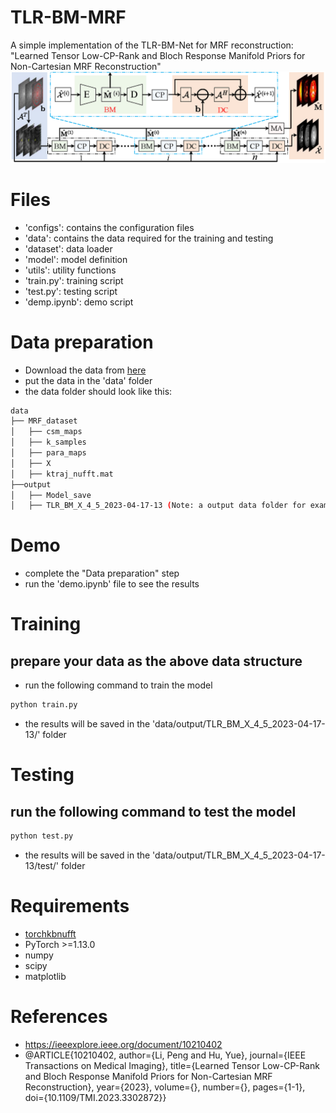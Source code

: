# TLR-BM-MRF
A simple implementation of the TLR-BM-Net for MRF reconstruction: "Learned Tensor Low-CP-Rank and Bloch Response Manifold Priors for Non-Cartesian MRF Reconstruction"
![TLR-BM-Net](img_md/cpbm.png)

# Files
* 'configs': contains the configuration files
* 'data': contains the data required for the training and testing
* 'dataset': data loader
* 'model': model definition
* 'utils': utility functions
* 'train.py': training script
* 'test.py': testing script
* 'demp.ipynb': demo script
# Data preparation
* Download the data from [here](https://drive.google.com/drive/folders/1aplQaP59_ZDB0vcVo2wkQPTqnght-iAu?usp=sharing)
* put the data in the 'data' folder
* the data folder should look like this:
```bash
data
├── MRF_dataset
│   ├── csm_maps
│   ├── k_samples
│   ├── para_maps
│   ├── X
│   ├── ktraj_nufft.mat
├──output
│   ├── Model_save
│   ├── TLR_BM_X_4_5_2023-04-17-13 (Note: a output data folder for example)
```
# Demo
* complete the "Data preparation" step
* run the 'demo.ipynb' file to see the results
# Training
## prepare your data as the above data structure
* run the following command to train the model
```bash
python train.py
```
* the results will be saved in the 'data/output/TLR_BM_X_4_5_2023-04-17-13/' folder
# Testing
## run the following command to test the model
```bash
python test.py
```
* the results will be saved in the 'data/output/TLR_BM_X_4_5_2023-04-17-13/test/' folder

# Requirements
* [torchkbnufft](https://github.com/mmuckley/torchkbnufft)
* PyTorch >=1.13.0
* numpy
* scipy
* matplotlib


# References
* https://ieeexplore.ieee.org/document/10210402
* @ARTICLE{10210402,
  author={Li, Peng and Hu, Yue},
  journal={IEEE Transactions on Medical Imaging}, 
  title={Learned Tensor Low-CP-Rank and Bloch Response Manifold Priors for Non-Cartesian MRF Reconstruction}, 
  year={2023},
  volume={},
  number={},
  pages={1-1},
  doi={10.1109/TMI.2023.3302872}}
